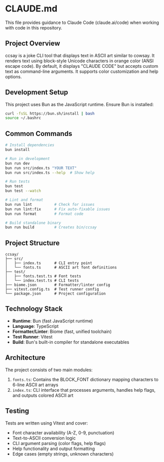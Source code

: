 # CLAUDE.md

This file provides guidance to Claude Code (claude.ai/code) when working with code in this repository.

## Project Overview

ccsay is a joke CLI tool that displays text in ASCII art similar to cowsay. It renders text using block-style Unicode characters in orange color (ANSI escape code). By default, it displays "CLAUDE CODE" but accepts custom text as command-line arguments. It supports color customization and help options.

## Development Setup

This project uses Bun as the JavaScript runtime. Ensure Bun is installed:

```bash
curl -fsSL https://bun.sh/install | bash
source ~/.bashrc
```

## Common Commands

```bash
# Install dependencies
bun install

# Run in development
bun run dev
bun run src/index.ts "YOUR TEXT"
bun run src/index.ts --help  # Show help

# Run tests
bun test
bun test --watch

# Lint and format
bun run lint          # Check for issues
bun run lint:fix      # Fix auto-fixable issues
bun run format        # Format code

# Build standalone binary
bun run build         # Creates bin/ccsay
```

## Project Structure

```
ccsay/
├── src/
│   ├── index.ts      # CLI entry point
│   └── fonts.ts      # ASCII art font definitions
├── test/
│   ├── fonts.test.ts # Font tests
│   └── index.test.ts # CLI tests
├── biome.json        # Formatter/linter config
├── vitest.config.ts  # Test runner config
└── package.json      # Project configuration
```

## Technology Stack

- **Runtime**: Bun (fast JavaScript runtime)
- **Language**: TypeScript
- **Formatter/Linter**: Biome (fast, unified toolchain)
- **Test Runner**: Vitest
- **Build**: Bun's built-in compiler for standalone executables

## Architecture

The project consists of two main modules:
1. `fonts.ts`: Contains the BLOCK_FONT dictionary mapping characters to 6-line ASCII art arrays
2. `index.ts`: CLI interface that processes arguments, handles help flags, and outputs colored ASCII art

## Testing

Tests are written using Vitest and cover:
- Font character availability (A-Z, 0-9, punctuation)
- Text-to-ASCII conversion logic
- CLI argument parsing (color flags, help flags)
- Help functionality and output formatting
- Edge cases (empty strings, unknown characters)